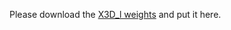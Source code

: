 
Please download the [X3D_l weights](https://dl.fbaipublicfiles.com/pyslowfast/x3d_models/x3d_l.pyth) and put it here.